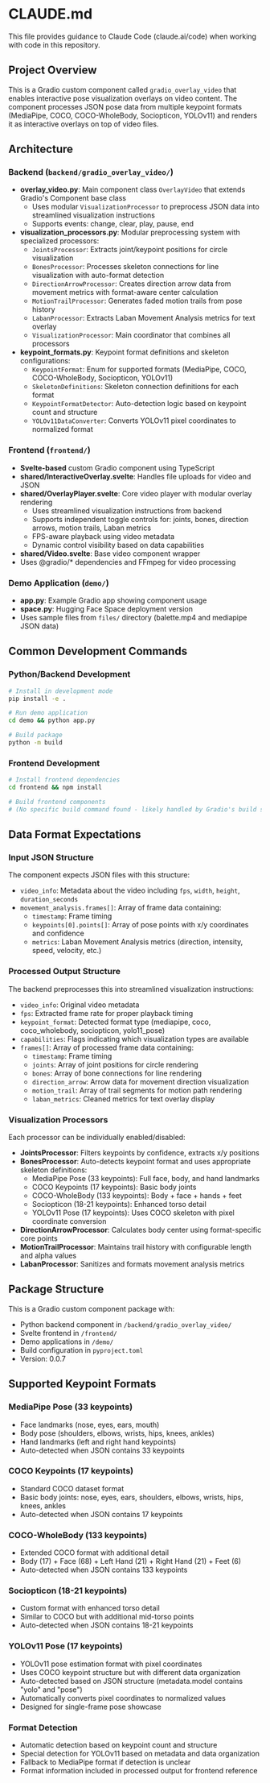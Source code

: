 # CLAUDE.md

This file provides guidance to Claude Code (claude.ai/code) when working with code in this repository.

## Project Overview

This is a Gradio custom component called `gradio_overlay_video` that enables interactive pose visualization overlays on video content. The component processes JSON pose data from multiple keypoint formats (MediaPipe, COCO, COCO-WholeBody, Sociopticon, YOLOv11) and renders it as interactive overlays on top of video files.

## Architecture

### Backend (`backend/gradio_overlay_video/`)
- **overlay_video.py**: Main component class `OverlayVideo` that extends Gradio's Component base class
  - Uses modular `VisualizationProcessor` to preprocess JSON data into streamlined visualization instructions
  - Supports events: change, clear, play, pause, end
- **visualization_processors.py**: Modular preprocessing system with specialized processors:
  - `JointsProcessor`: Extracts joint/keypoint positions for circle visualization
  - `BonesProcessor`: Processes skeleton connections for line visualization with auto-format detection
  - `DirectionArrowProcessor`: Creates direction arrow data from movement metrics with format-aware center calculation
  - `MotionTrailProcessor`: Generates faded motion trails from pose history
  - `LabanProcessor`: Extracts Laban Movement Analysis metrics for text overlay
  - `VisualizationProcessor`: Main coordinator that combines all processors
- **keypoint_formats.py**: Keypoint format definitions and skeleton configurations:
  - `KeypointFormat`: Enum for supported formats (MediaPipe, COCO, COCO-WholeBody, Sociopticon, YOLOv11)
  - `SkeletonDefinitions`: Skeleton connection definitions for each format
  - `KeypointFormatDetector`: Auto-detection logic based on keypoint count and structure
  - `YOLOv11DataConverter`: Converts YOLOv11 pixel coordinates to normalized format

### Frontend (`frontend/`)
- **Svelte-based** custom Gradio component using TypeScript
- **shared/InteractiveOverlay.svelte**: Handles file uploads for video and JSON
- **shared/OverlayPlayer.svelte**: Core video player with modular overlay rendering
  - Uses streamlined visualization instructions from backend
  - Supports independent toggle controls for: joints, bones, direction arrows, motion trails, Laban metrics
  - FPS-aware playback using video metadata
  - Dynamic control visibility based on data capabilities
- **shared/Video.svelte**: Base video component wrapper
- Uses @gradio/* dependencies and FFmpeg for video processing

### Demo Application (`demo/`)
- **app.py**: Example Gradio app showing component usage
- **space.py**: Hugging Face Space deployment version
- Uses sample files from `files/` directory (balette.mp4 and mediapipe JSON data)

## Common Development Commands

### Python/Backend Development
```bash
# Install in development mode
pip install -e .

# Run demo application
cd demo && python app.py

# Build package
python -m build
```

### Frontend Development
```bash
# Install frontend dependencies
cd frontend && npm install

# Build frontend components
# (No specific build command found - likely handled by Gradio's build system)
```

## Data Format Expectations

### Input JSON Structure
The component expects JSON files with this structure:
- `video_info`: Metadata about the video including `fps`, `width`, `height`, `duration_seconds`
- `movement_analysis.frames[]`: Array of frame data containing:
  - `timestamp`: Frame timing
  - `keypoints[0].points[]`: Array of pose points with x/y coordinates and confidence
  - `metrics`: Laban Movement Analysis metrics (direction, intensity, speed, velocity, etc.)

### Processed Output Structure
The backend preprocesses this into streamlined visualization instructions:
- `video_info`: Original video metadata
- `fps`: Extracted frame rate for proper playback timing
- `keypoint_format`: Detected format type (mediapipe, coco, coco_wholebody, sociopticon, yolo11_pose)
- `capabilities`: Flags indicating which visualization types are available
- `frames[]`: Array of processed frame data containing:
  - `timestamp`: Frame timing
  - `joints`: Array of joint positions for circle rendering
  - `bones`: Array of bone connections for line rendering
  - `direction_arrow`: Arrow data for movement direction visualization
  - `motion_trail`: Array of trail segments for motion path rendering
  - `laban_metrics`: Cleaned metrics for text overlay display

### Visualization Processors
Each processor can be individually enabled/disabled:
- **JointsProcessor**: Filters keypoints by confidence, extracts x/y positions
- **BonesProcessor**: Auto-detects keypoint format and uses appropriate skeleton definitions:
  - MediaPipe Pose (33 keypoints): Full face, body, and hand landmarks
  - COCO Keypoints (17 keypoints): Basic body joints
  - COCO-WholeBody (133 keypoints): Body + face + hands + feet
  - Sociopticon (18-21 keypoints): Enhanced torso detail
  - YOLOv11 Pose (17 keypoints): Uses COCO skeleton with pixel coordinate conversion
- **DirectionArrowProcessor**: Calculates body center using format-specific core points
- **MotionTrailProcessor**: Maintains trail history with configurable length and alpha values
- **LabanProcessor**: Sanitizes and formats movement analysis metrics

## Package Structure

This is a Gradio custom component package with:
- Python backend component in `/backend/gradio_overlay_video/`  
- Svelte frontend in `/frontend/`
- Demo applications in `/demo/`
- Build configuration in `pyproject.toml`
- Version: 0.0.7

## Supported Keypoint Formats

### MediaPipe Pose (33 keypoints)
- Face landmarks (nose, eyes, ears, mouth)
- Body pose (shoulders, elbows, wrists, hips, knees, ankles)
- Hand landmarks (left and right hand keypoints)
- Auto-detected when JSON contains 33 keypoints

### COCO Keypoints (17 keypoints)
- Standard COCO dataset format
- Basic body joints: nose, eyes, ears, shoulders, elbows, wrists, hips, knees, ankles
- Auto-detected when JSON contains 17 keypoints

### COCO-WholeBody (133 keypoints)
- Extended COCO format with additional detail
- Body (17) + Face (68) + Left Hand (21) + Right Hand (21) + Feet (6)
- Auto-detected when JSON contains 133 keypoints

### Sociopticon (18-21 keypoints)
- Custom format with enhanced torso detail
- Similar to COCO but with additional mid-torso points
- Auto-detected when JSON contains 18-21 keypoints

### YOLOv11 Pose (17 keypoints)
- YOLOv11 pose estimation format with pixel coordinates
- Uses COCO keypoint structure but with different data organization
- Auto-detected based on JSON structure (metadata.model contains "yolo" and "pose")
- Automatically converts pixel coordinates to normalized values
- Designed for single-frame pose showcase

### Format Detection
- Automatic detection based on keypoint count and structure
- Special detection for YOLOv11 based on metadata and data organization
- Fallback to MediaPipe format if detection is unclear
- Format information included in processed output for frontend reference